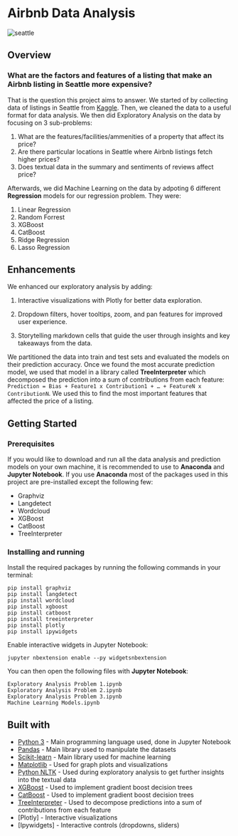 # Airbnb Data Analysis

![seattle](https://github.com/user-attachments/assets/11f713b5-aa9f-43a7-b203-1a68f21ba25b)




## Overview
### What are the factors and features of a listing that make an Airbnb listing in Seattle more expensive?  
  
That is the question this project aims to answer. We started of by collecting data of listings in Seattle from [Kaggle](https://www.kaggle.com/airbnb/seattle). Then, we cleaned the data to a useful format for data analysis. We then did Exploratory Analysis on the data by focusing on 3 sub-problems:

1. What are the features/facilities/ammenities of a property that affect its price?
2. Are there particular locations in Seattle where Airbnb listings fetch higher prices?
3. Does textual data in the summary and sentiments of reviews affect price?

Afterwards, we did Machine Learning on the data by adpoting 6 different **Regression** models for our regression problem. They were:

1. Linear Regression
2. Random Forrest
3. XGBoost
4. CatBoost
5. Ridge Regression
6. Lasso Regression

## Enhancements

We enhanced our exploratory analysis by adding:

1. Interactive visualizations with Plotly for better data exploration.

2. Dropdown filters, hover tooltips, zoom, and pan features for improved user experience.

3. Storytelling markdown cells that guide the user through insights and key takeaways from the data.

We partitioned the data into train and test sets and evaluated the models on their prediction accuracy. Once we found the most accurate prediction model, we used that model in a library called **TreeInterpreter** which decomposed the prediction into a sum of contributions from each feature: `Prediction = Bias + Feature1 x Contribution1 + … + FeatureN x ContributionN`. We used this to find the most important features that affected the price of a listing.

## Getting Started

### Prerequisites

If you would like to download and run all the data analysis and prediction models on your own machine, it is recommended to use to **Anaconda** and **Jupyter Notebook**. If you use **Anaconda** most of the packages used in this project are pre-installed except the following few:

+ Graphviz
+ Langdetect
+ Wordcloud
+ XGBoost
+ CatBoost
+ TreeInterpreter

### Installing and running

Install the required packages by running the following commands in your terminal:

```
pip install graphviz
pip install langdetect
pip install wordcloud
pip install xgboost
pip install catboost
pip install treeinterpreter
pip install plotly 
pip install ipywidgets
```

Enable interactive widgets in Jupyter Notebook:
```
jupyter nbextension enable --py widgetsnbextension
```

You can then open the following files with **Jupyter Notebook**:
```
Exploratory Analysis Problem 1.ipynb
Exploratory Analysis Problem 2.ipynb
Exploratory Analysis Problem 3.ipynb 
Machine Learning Models.ipynb
``` 

## Built with

+ [Python 3](http://www.python.org/) - Main programming language used, done in Jupyter Notebook
+ [Pandas](https://pandas.pydata.org/) - Main library used to manipulate the datasets
+ [Scikit-learn](https://scikit-learn.org/stable/) - Main library used for machine learning
+ [Matplotlib](https://matplotlib.org/) - Used for graph plots and visualizations
+ [Python NLTK](https://www.nltk.org/) - Used during exploratory analysis to get further insights into the textual data
+ [XGBoost](https://xgboost.readthedocs.io/en/latest/) - Used to implement gradient boost decision trees
+ [CatBoost](https://catboost.ai/) - Used to implement gradient boost decision trees
+ [TreeInterpreter](https://pypi.org/project/treeinterpreter/) - Used to decompose predictions into a sum of contributions from each feature
+ [Plotly] - Interactive visualizations
+ [Ipywidgets] - Interactive controls (dropdowns, sliders)

